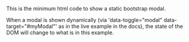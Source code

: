 This is the minimum html code to show a static bootstrap modal. 

When a modal is shown dynamically (via 'data-toggle="modal" data-target="#myModal"' as in the live example in the docs), the state of the DOM will change to what is in this example.